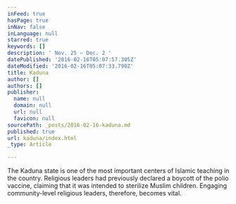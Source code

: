 ```yaml
---
inFeed: true
hasPage: true
inNav: false
inLanguage: null
starred: true
keywords: []
description: ' Nov. 25 – Dec. 2 '
datePublished: '2016-02-16T05:07:57.305Z'
dateModified: '2016-02-16T05:07:33.790Z'
title: Kaduna
author: []
authors: []
publisher:
  name: null
  domain: null
  url: null
  favicon: null
sourcePath: _posts/2016-02-16-kaduna.md
published: true
url: kaduna/index.html
_type: Article

---
```

The Kaduna state is one of the most important centers of Islamic
teaching in the country. Religious leaders had previously declared a boycott of
the polio vaccine, claiming that it was intended to sterilize Muslim children.
Engaging community-level religious leaders, therefore, becomes vital.